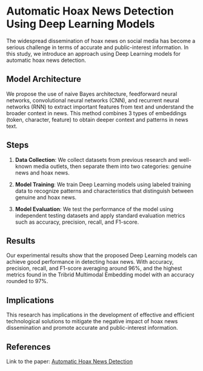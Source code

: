 # Automatic Hoax News Detection Using Deep Learning Models

The widespread dissemination of hoax news on social media has become a serious challenge in terms of accurate and public-interest information. In this study, we introduce an approach using Deep Learning models for automatic hoax news detection.

## Model Architecture
We propose the use of naive Bayes architecture, feedforward neural networks, convolutional neural networks (CNN), and recurrent neural networks (RNN) to extract important features from text and understand the broader context in news. This method combines 3 types of embeddings (token, character, feature) to obtain deeper context and patterns in news text.

## Steps
1. **Data Collection**: We collect datasets from previous research and well-known media outlets, then separate them into two categories: genuine news and hoax news.
   
2. **Model Training**: We train Deep Learning models using labeled training data to recognize patterns and characteristics that distinguish between genuine and hoax news.
   
3. **Model Evaluation**: We test the performance of the model using independent testing datasets and apply standard evaluation metrics such as accuracy, precision, recall, and F1-score.

## Results
Our experimental results show that the proposed Deep Learning models can achieve good performance in detecting hoax news. With accuracy, precision, recall, and F1-score averaging around 96%, and the highest metrics found in the Tribrid Multimodal Embedding model with an accuracy rounded to 97%.

## Implications
This research has implications in the development of effective and efficient technological solutions to mitigate the negative impact of hoax news dissemination and promote accurate and public-interest information.

## References
Link to the paper: [Automatic Hoax News Detection](paper/paper.pdf)

